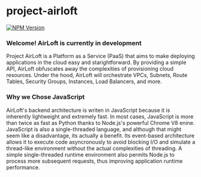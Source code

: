# project-airloft
[![NPM Version](https://img.shields.io/npm/v/npm.svg?style=flat)]()
### Welcome! AirLoft is currently in development
Project AirLoft is a Platform as a Service (PaaS) that aims to make deploying applications in the cloud easy and starightforward. By providing a simple API, AirLoft obfuscates away the complexities of provisioning cloud resources. Under the hood, AirLoft will orchestrate VPCs, Subnets, Route Tables, Security Groups, Instances, Load Balancers, and more.

### Why we Chose JavaScript
AirLoft's backend architecture is writen in JavaScript because it is inherently lightweight and extremely fast. In most cases, JavaScript is more than twice as fast as Python thanks to Node.js's powerful Chrome V8 enine. JavaScript is also a single-threaded language, and although that might seem like a disadvantage, its actually a benefit. Its event-based architecture allows it to execute code asyncronously to avoid blocking I/O and simulate a thread-like environment without the actual complexities of threading. A simple single-threaded runtime environment also permits Node.js to process more subsequent requests,  thus improving application runtime performance.
